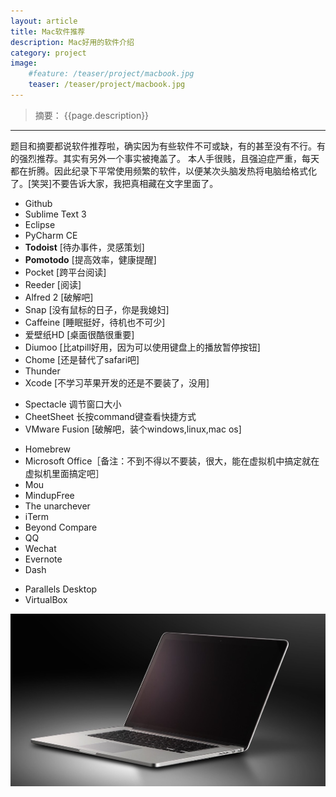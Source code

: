 ```yaml
---
layout: article
title: Mac软件推荐
description: Mac好用的软件介绍
category: project
image:
    #feature: /teaser/project/macbook.jpg
    teaser: /teaser/project/macbook.jpg
---
```


>  摘要： {{page.description}}

---

题目和摘要都说软件推荐啦，确实因为有些软件不可或缺，有的甚至没有不行。有的强烈推荐。其实有另外一个事实被掩盖了。
本人手很贱，且强迫症严重，每天都在折腾。因此纪录下平常使用频繁的软件，以便某次头脑发热将电脑给格式化了。[笑哭]不要告诉大家，我把真相藏在文字里面了。



- Github
- Sublime Text 3
- Eclipse
- PyCharm CE
- **Todoist** [待办事件，灵感策划]
- **Pomotodo** [提高效率，健康提醒]
- Pocket [跨平台阅读]
- Reeder [阅读]
- Alfred 2 [破解吧]
- Snap [没有鼠标的日子，你是我媳妇]
- Caffeine [睡眠挺好，待机也不可少]
- 爱壁纸HD [桌面很酷很重要]
- Diumoo [比atpill好用，因为可以使用键盘上的播放暂停按钮]
- Chome [还是替代了safari吧]
- Thunder
- Xcode [不学习苹果开发的还是不要装了，没用]
* Spectacle 调节窗口大小
* CheetSheet 长按command键查看快捷方式
* VMware Fusion [破解吧，装个windows,linux,mac os]


- Homebrew
- Microsoft Office［备注：不到不得以不要装，很大，能在虚拟机中搞定就在虚拟机里面搞定吧］
- Mou
- MindupFree
- The unarchever
- iTerm
- Beyond Compare
- QQ
- Wechat
- Evernote
- Dash
* Parallels Desktop
* VirtualBox


![opinion](/images/teaser/project/macbook.jpg)



